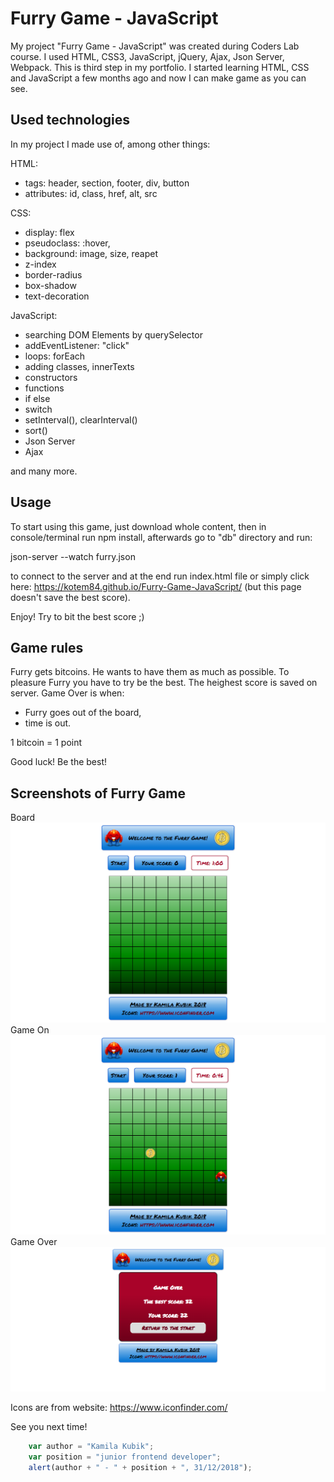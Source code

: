 # Furry Game - JavaScript
My project "Furry Game - JavaScript" was created during Coders Lab course. I used HTML, CSS3, JavaScript, jQuery, Ajax, Json Server, Webpack.
This is third step in my portfolio. I started learning HTML, CSS and JavaScript a few months ago and now I can make game as you can see.

## Used technologies
In my project I made use of, among other things:

HTML:
+ tags: header, section, footer, div, button
+ attributes: id, class, href, alt, src

CSS:
+ display: flex
+ pseudoclass: :hover,
+ background: image, size, reapet
+ z-index
+ border-radius
+ box-shadow
+ text-decoration

JavaScript:
+ searching DOM Elements by querySelector
+ addEventListener: "click"
+ loops: forEach
+ adding classes, innerTexts
+ constructors
+ functions
+ if else
+ switch
+ setInterval(), clearInterval()
+ sort()
+ Json Server
+ Ajax

and many more.

## Usage
To start using this game, just download whole content, then in console/terminal run npm install, afterwards go to "db" directory and run: 

json-server --watch furry.json
 
to connect to the server and at the end run index.html file or simply click here: https://kotem84.github.io/Furry-Game-JavaScript/ (but this page doesn't save the best score).

Enjoy! Try to bit the best score ;)
 
 ## Game rules
 Furry gets bitcoins. He wants to have them as much as possible. To pleasure Furry you have to try be the best. The heighest score is 
 saved on server. 
 Game Over is when:
 + Furry goes out of the board,
 + time is out. 
 
1 bitcoin = 1 point

Good luck! Be the best!

## Screenshots of Furry Game
Board
![FurryGame - Board](./images/Board%201.png)
Game On
![FurryGame - GameOn](./images/Furry_GameOn.png)
Game Over
![FurryGame - GameOver](./images/Game%20Over%20Furry.png)

Icons are from website: https://www.iconfinder.com/

See you next time!

```javascript
	var author = "Kamila Kubik";
	var position = "junior frontend developer";
	alert(author + " - " + position + ", 31/12/2018");
```
